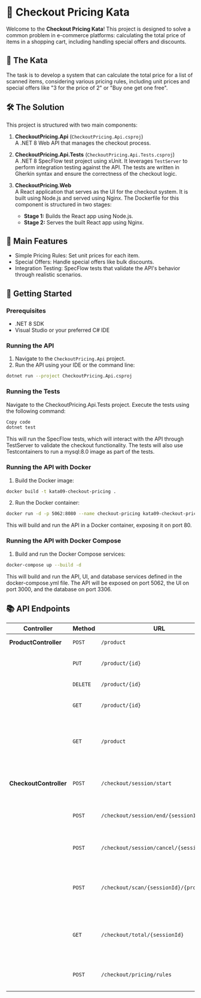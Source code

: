 # 🛒 Checkout Pricing Kata

Welcome to the **Checkout Pricing Kata**! This project is designed to solve a common problem in e-commerce platforms: calculating the total price of items in a shopping cart, including handling special offers and discounts.

## 📖 The Kata

The task is to develop a system that can calculate the total price for a list of scanned items, considering various pricing rules, including unit prices and special offers like "3 for the price of 2" or "Buy one get one free".

## 🛠️ The Solution

This project is structured with two main components:

1. **CheckoutPricing.Api** (`CheckoutPricing.Api.csproj`)  
   A .NET 8 Web API that manages the checkout process.

2. **CheckoutPricing.Api.Tests** (`CheckoutPricing.Api.Tests.csproj`)  
   A .NET 8 SpecFlow test project using xUnit. It leverages `TestServer` to perform integration testing against the API. The tests are written in Gherkin syntax and ensure the correctness of the checkout logic.

3. **CheckoutPricing.Web**  
   A React application that serves as the UI for the checkout system. It is built using Node.js and served using Nginx. The Dockerfile for this component is structured in two stages:
   - **Stage 1:** Builds the React app using Node.js.
   - **Stage 2:** Serves the built React app using Nginx.

## 🎯 Main Features
- Simple Pricing Rules: Set unit prices for each item.
- Special Offers: Handle special offers like bulk discounts.
- Integration Testing: SpecFlow tests that validate the API's behavior through realistic scenarios.

## 🚀 Getting Started

### Prerequisites

- .NET 8 SDK
- Visual Studio or your preferred C# IDE

### Running the API

1. Navigate to the `CheckoutPricing.Api` project.
2. Run the API using your IDE or the command line:

```bash
dotnet run --project CheckoutPricing.Api.csproj
```

### Running the Tests
Navigate to the CheckoutPricing.Api.Tests project.
Execute the tests using the following command:

```bash
Copy code
dotnet test
```

This will run the SpecFlow tests, which will interact with the API through TestServer to validate the checkout functionality. The tests will also use Testcontainers to run a mysql:8.0 image as part of the tests.

### Running the API with Docker

1. Build the Docker image:

```bash
docker build -t kata09-checkout-pricing .
```

2. Run the Docker container:

```bash
docker run -d -p 5062:8080 --name checkout-pricing kata09-checkout-pricing
```

This will build and run the API in a Docker container, exposing it on port 80.

### Running the API with Docker Compose
1. Build and run the Docker Compose services:

```bash
docker-compose up --build -d
```
This will build and run the API, UI, and database services defined in the docker-compose.yml file. The API will be exposed on port 5062, the UI on port 3000, and the database on port 3306.



## 📚 API Endpoints

| **Controller**       | **Method** | **URL**                                 | **Description**                                | **Request Body**         |
|----------------------|------------|-----------------------------------------|------------------------------------------------|--------------------------|
| **ProductController**| `POST`     | `/product`                              | Adds a new product.                            | `Product` object         |
|                      | `PUT`      | `/product/{id}`                         | Updates an existing product.                   | `Product` object         |
|                      | `DELETE`   | `/product/{id}`                         | Removes a product.                             |                          |
|                      | `GET`      | `/product/{id}`                         | Retrieves a product by ID.                     |                          |
|                      | `GET`      | `/product`                              | Retrieves a paged list of products with optional search. |                          |
|                      |            |                                         |                                                |                          |
| **CheckoutController**| `POST`    | `/checkout/session/start`               | Starts a new checkout session.                 |                          |
|                      | `POST`     | `/checkout/session/end/{sessionId}`     | Ends an active checkout session.               | `PaymentDetails` object  |
|                      | `POST`     | `/checkout/session/cancel/{sessionId}`  | Cancels an active checkout session.            |                          |
|                      | `POST`     | `/checkout/scan/{sessionId}/{productId}`| Scans a product and adds it to the checkout session. |                          |
|                      | `GET`      | `/checkout/total/{sessionId}`           | Gets the total amount for the checkout session.|                          |
|                      | `POST`     | `/checkout/pricing/rules`               | Sets the pricing rules for products.           | List of `PricingRule` objects |
